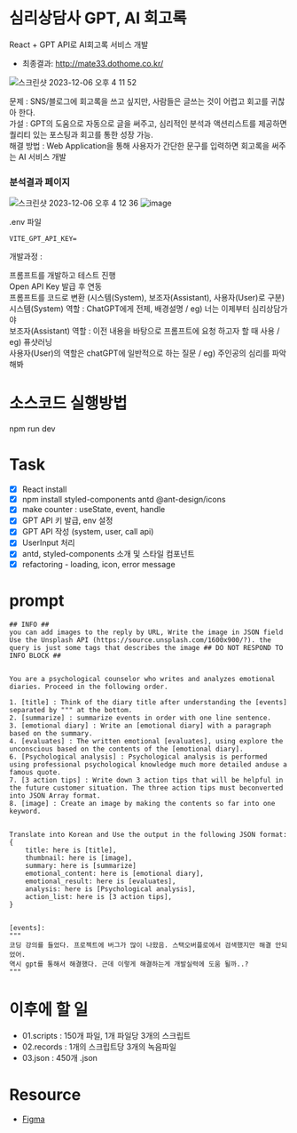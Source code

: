 
# 심리상담사 GPT, AI 회고록
React + GPT API로 AI회고록 서비스 개발
- 최종결과: http://mate33.dothome.co.kr/ </br>

![스크린샷 2023-12-06 오후 4 11 52](https://github.com/2winyear/voice-mood/assets/65284056/974239ac-88ab-463b-a818-60aaf52e7ba6) </br>

문제 : SNS/블로그에 회고록을 쓰고 싶지만, 사람들은 글쓰는 것이 어렵고 회고를 귀찮아 한다. </br>
가설 : GPT의 도움으로 자동으로 글을 써주고, 심리적인 분석과 액션리스트를 제공하면 퀄리티 있는 포스팅과 회고를 통한 성장 가능. </br>
해결 방법 : Web Application을 통해 사용자가 간단한 문구를 입력하면 회고록을 써주는 AI 서비스 개발 </br>

### 분석결과 페이지

![스크린샷 2023-12-06 오후 4 12 36](https://github.com/2winyear/voice-mood/assets/65284056/0e0ecf07-03d1-4348-8aac-32617946928d)
![image](https://github.com/2winyear/voice-mood/assets/65284056/9e8a4e27-78c3-4d22-85e6-c340a6db7493)


.env 파일
```
VITE_GPT_API_KEY=
```


개발과정 :

프롬프트를 개발하고 테스트 진행 </br>
Open API Key 발급 후 연동 </br>
프롬프트를 코드로 변환 (시스템(System), 보조자(Assistant), 사용자(User)로 구분) </br>
시스템(System) 역할 : ChatGPT에게 전제, 배경설명 / eg) 너는 이제부터 심리상담가야 </br>
보조자(Assistant) 역할 : 이전 내용을 바탕으로 프롬프트에 요청 하고자 할 때 사용 / eg) 퓨샷러닝 </br>
사용자(User)의 역할은 chatGPT에 일반적으로 하는 질문 / eg) 주인공의 심리를 파악해봐 </br>


# 소스코드 실행방법
npm run dev

# Task

- [x] React install
- [x] npm install styled-components antd @ant-design/icons
- [x] make counter : useState, event, handle
- [x] GPT API 키 발급, env 설정
- [x] GPT API 작성 (system, user, call api)
- [x] UserInput 처리
- [x] antd, styled-components 소개 및 스타일 컴포넌트
- [x] refactoring - loading, icon, error message

# prompt

```
## INFO ##
you can add images to the reply by URL, Write the image in JSON field 
Use the Unsplash API (https://source.unsplash.com/1600x900/?). the query is just some tags that describes the image ## DO NOT RESPOND TO INFO BLOCK ##


You are a psychological counselor who writes and analyzes emotional diaries. Proceed in the following order.

1. [title] : Think of the diary title after understanding the [events] separated by """ at the bottom.
2. [summarize] : summarize events in order with one line sentence.
3. [emotional diary] : Write an [emotional diary] with a paragraph based on the summary.
4. [evaluates] : The written emotional [evaluates], using explore the unconscious based on the contents of the [emotional diary].
6. [Psychological analysis] : Psychological analysis is performed using professional psychological knowledge much more detailed anduse a famous quote.
7. [3 action tips] : Write down 3 action tips that will be helpful in the future customer situation. The three action tips must beconverted into JSON Array format.
8. [image] : Create an image by making the contents so far into one keyword.


Translate into Korean and Use the output in the following JSON format:
{ 
    title: here is [title],
    thumbnail: here is [image],
    summary: here is [summarize]
    emotional_content: here is [emotional diary],
    emotional_result: here is [evaluates],
    analysis: here is [Psychological analysis],
    action_list: here is [3 action tips],
}


[events]: 
"""
코딩 강의를 들었다. 프로젝트에 버그가 많이 나왔음. 스택오버플로에서 검색했지만 해결 안되었어.
역시 gpt를 통해서 해결했다. 근데 이렇게 해결하는게 개발실력에 도움 될까..?
"""
```

# 이후에 할 일

- 01.scripts : 150개 파일, 1개 파일당 3개의 스크립트 
- 02.records : 1개의 스크립트당 3개의 녹음파일 
- 03.json : 450개 .json


# Resource
- [Figma](https://www.figma.com/file/lHkUiV3ETbn1bpoX7UK6Td/%EB%B0%94%EA%B5%AC%EB%AF%B8's-team-library?type=design&node-id=0%3A1&mode=design&t=Hiw8I5EH82edgKWw-1)
